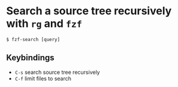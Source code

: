 # Search a source tree recursively with `rg` and `fzf`

```
$ fzf-search [query]
```

## Keybindings

- `C-s` search source tree recursively
- `C-f` limit files to search
